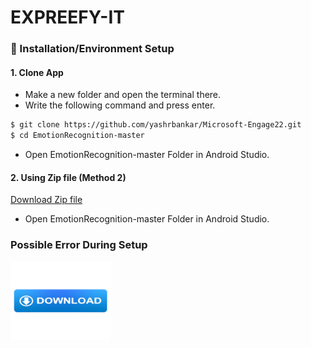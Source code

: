 # EXPREEFY-IT

### 🚩 Installation/Environment Setup

 #### 1. Clone App
  
  * Make a new folder and open the terminal there.
  * Write the following command and press enter.
  
  ```bash
  $ git clone https://github.com/yashrbankar/Microsoft-Engage22.git
  $ cd EmotionRecognition-master
```
* Open EmotionRecognition-master Folder in Android Studio.

#### 2. Using Zip file (Method 2)
<a href="[yashrbankar.netlify.app](https://www.linkedin.com/feed/update/urn:li:activity:6936162661906669568/)/" target="_blank">Download Zip file</a>
* Open EmotionRecognition-master Folder in Android Studio.

### Possible Error During Setup
<a href="https://www.linkedin.com/feed/update/urn:li:activity:6936162661906669568/" target="_blank" rel="noreferrer noopener" >
<img src="r-img/download.png" alt="download" height="125" width="160" >
 </img>
 </a>
 
 
